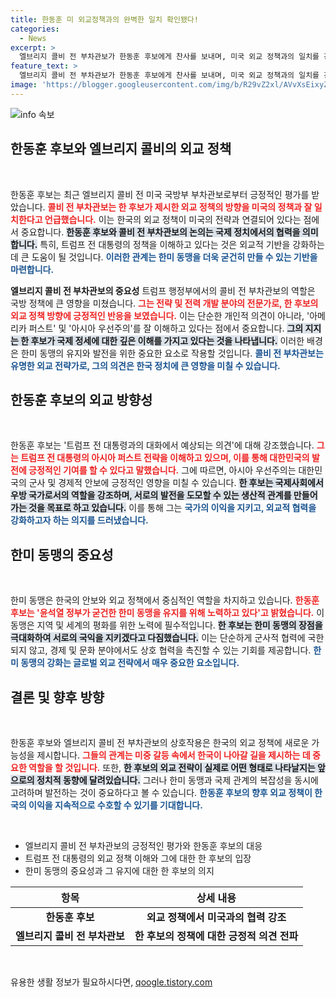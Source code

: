 ```yaml
---
title: 한동훈 미 외교정책과의 완벽한 일치 확인됐다!
categories:
  - News
excerpt: >
  엘브리지 콜비 전 부차관보가 한동훈 후보에게 찬사를 보내며, 미국 외교 정책과의 일치를 강조했습니다. 한 후보는 이 협력으로 한미 동맹을 굳건히 하겠다고 밝혔습니다. 클릭 유도!
feature_text: >
  엘브리지 콜비 전 부차관보가 한동훈 후보에게 찬사를 보내며, 미국 외교 정책과의 일치를 강조했습니다. 한 후보는 이 협력으로 한미 동맹을 굳건히 하겠다고 밝혔습니다. 클릭 유도!
image: 'https://blogger.googleusercontent.com/img/b/R29vZ2xl/AVvXsEixyZcFfHzMRdzZMjFBmAUKJYCLCGyLL1o632UiGVXcaFdKo_bkvkuCioo0uUKlGfBVcT3P84aROyZIXSBEx3Aw5nCQ3pTgDom1WDC4m8eifvWiAmWEEVb4x6G_l8C0QH225ldMjyaFvpxGEBGNO37VmDTDMHGhJPq73UglMfDca1-0aw/s1600/blogspot.png'
---
```


<p><img src="https://blogger.googleusercontent.com/img/b/R29vZ2xl/AVvXsEixyZcFfHzMRdzZMjFBmAUKJYCLCGyLL1o632UiGVXcaFdKo_bkvkuCioo0uUKlGfBVcT3P84aROyZIXSBEx3Aw5nCQ3pTgDom1WDC4m8eifvWiAmWEEVb4x6G_l8C0QH225ldMjyaFvpxGEBGNO37VmDTDMHGhJPq73UglMfDca1-0aw/s1600/blogspot.png" alt="info 속보" /></p>

<h2 data-ke-size="size26">한동훈 후보와 엘브리지 콜비의 외교 정책</h2>

<p data-ke-size="size16">&nbsp;</p>

<p>한동훈 후보는 최근 엘브리지 콜비 전 미국 국방부 부차관보로부터 긍정적인 평가를 받았습니다. <b><span style="color: #ee2323;">콜비 전 부차관보는 한 후보가 제시한 외교 정책의 방향을 미국의 정책과 잘 일치한다고 언급했습니다.</span></b> 이는 한국의 외교 정책이 미국의 전략과 연결되어 있다는 점에서 중요합니다. <b><span style="background-color: #21538527;">한동훈 후보와 콜비 전 부차관보의 논의는 국제 정치에서의 협력을 의미합니다.</span></b> 특히, 트럼프 전 대통령의 정책을 이해하고 있다는 것은 외교적 기반을 강화하는 데 큰 도움이 될 것입니다. <b><span style="color: #1a5490;">이러한 관계는 한미 동맹을 더욱 굳건히 만들 수 있는 기반을 마련합니다.</span></b></p>

<p><b>엘브리지 콜비 전 부차관보의 중요성</b> 
트럼프 행정부에서의 콜비 전 부차관보의 역할은 국방 정책에 큰 영향을 미쳤습니다. <b><span style="color: #ee2323;">그는 전략 및 전력 개발 분야의 전문가로, 한 후보의 외교 정책 방향에 긍정적인 반응을 보였습니다.</span></b> 이는 단순한 개인적 의견이 아니라, '아메리카 퍼스트' 및 '아시아 우선주의'를 잘 이해하고 있다는 점에서 중요합니다. <b><span style="background-color: #21538527;">그의 지지는 한 후보가 국제 정세에 대한 깊은 이해를 가지고 있다는 것을 나타냅니다.</span></b> 이러한 배경은 한미 동맹의 유지와 발전을 위한 중요한 요소로 작용할 것입니다. <b><span style="color: #1a5490;">콜비 전 부차관보는 유명한 외교 전략가로, 그의 의견은 한국 정치에 큰 영향을 미칠 수 있습니다.</span></b></p>

<h2 data-ke-size="size26">한동훈 후보의 외교 방향성</h2>

<p data-ke-size="size16">&nbsp;</p>

<p>한동훈 후보는 '트럼프 전 대통령과의 대화에서 예상되는 의견'에 대해 강조했습니다. <b><span style="color: #ee2323;">그는 트럼프 전 대통령의 아시아 퍼스트 전략을 이해하고 있으며, 이를 통해 대한민국의 발전에 긍정적인 기여를 할 수 있다고 말했습니다.</span></b> 그에 따르면, 아시아 우선주의는 대한민국의 군사 및 경제적 안보에 긍정적인 영향을 미칠 수 있습니다. <b><span style="background-color: #21538527;">한 후보는 국제사회에서 우방 국가로서의 역할을 강조하며, 서로의 발전을 도모할 수 있는 생산적 관계를 만들어가는 것을 목표로 하고 있습니다.</span></b> 이를 통해 그는 <b><span style="color: #1a5490;">국가의 이익을 지키고, 외교적 협력을 강화하고자 하는 의지를 드러냈습니다.</span></b></p>

<h2 data-ke-size="size26">한미 동맹의 중요성</h2>

<p data-ke-size="size16">&nbsp;</p>

<p>한미 동맹은 한국의 안보와 외교 정책에서 중심적인 역할을 차지하고 있습니다. <b><span style="color: #ee2323;">한동훈 후보는 '윤석열 정부가 굳건한 한미 동맹을 유지를 위해 노력하고 있다'고 밝혔습니다.</span></b> 이 동맹은 지역 및 세계의 평화를 위한 노력에 필수적입니다. <b><span style="background-color: #21538527;">한 후보는 한미 동맹의 장점을 극대화하여 서로의 국익을 지키겠다고 다짐했습니다.</span></b> 이는 단순하게 군사적 협력에 국한되지 않고, 경제 및 문화 분야에서도 상호 협력을 촉진할 수 있는 기회를 제공합니다. <b><span style="color: #1a5490;">한미 동맹의 강화는 글로벌 외교 전략에서 매우 중요한 요소입니다.</span></b></p>

<h2 data-ke-size="size26">결론 및 향후 방향</h2>

<p data-ke-size="size16">&nbsp;</p>

<p>한동훈 후보와 엘브리지 콜비 전 부차관보의 상호작용은 한국의 외교 정책에 새로운 가능성을 제시합니다. <b><span style="color: #ee2323;">그들의 관계는 미중 갈등 속에서 한국이 나아갈 길을 제시하는 데 중요한 역할을 할 것입니다.</span></b> 또한, <b><span style="background-color: #21538527;">한 후보의 외교 전략이 실제로 어떤 형태로 나타날지는 앞으로의 정치적 동향에 달려있습니다.</span></b> 그러나 한미 동맹과 국제 관계의 복잡성을 동시에 고려하며 발전하는 것이 중요하다고 볼 수 있습니다. <b><span style="color: #1a5490;">한동훈 후보의 향후 외교 정책이 한국의 이익을 지속적으로 수호할 수 있기를 기대합니다.</span></b></p>

<p data-ke-size="size16">&nbsp;</p>

<ul>
    <li>엘브리지 콜비 전 부차관보의 긍정적인 평가와 한동훈 후보의 대응</li>
    <li>트럼프 전 대통령의 외교 정책 이해와 그에 대한 한 후보의 입장</li>
    <li>한미 동맹의 중요성과 그 유지에 대한 한 후보의 의지</li>
</ul>

<table>
    <thead>
        <tr>
            <th style="text-align: center; height: 17px;"><b>항목</b></th>
            <th style="text-align: center; height: 17px;"><b>상세 내용</b></th>
        </tr>
    </thead>
    <tbody>
        <tr>
            <td style="text-align: center; height: 17px;"><b>한동훈 후보</b></td>
            <td style="text-align: center; height: 17px;"><b>외교 정책에서 미국과의 협력 강조</b></td>
        </tr>
        <tr>
            <td style="text-align: center; height: 17px;"><b>엘브리지 콜비 전 부차관보</b></td>
            <td style="text-align: center; height: 17px;"><b>한 후보의 정책에 대한 긍정적 의견 전파</b></td>
        </tr>
    </tbody>
</table>

<p data-ke-size="size16">&nbsp;</p>
유용한 생활 정보가 필요하시다면, <a href="https://qoogle.tistory.com" rel="dofollow">qoogle.tistory.com</a>


